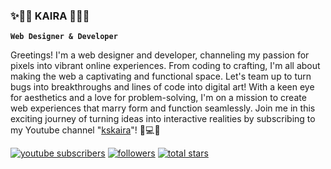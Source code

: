 ### ✨🧚‍♀️ KAIRA 🧚‍♀✨

**`Web Designer & Developer`**

Greetings! I'm a web designer and developer, channeling my passion for pixels into vibrant online experiences. From coding to crafting, I'm all about making the web a captivating and functional space. Let's team up to turn bugs into breakthroughs and lines of code into digital art! With a keen eye for aesthetics and a love for problem-solving, I'm on a mission to create web experiences that marry form and function seamlessly. Join me in this exciting journey of turning ideas into interactive realities by subscribing to my Youtube channel "[kskaira]()"!  🎨💻🚀

<p align="left">
  <a href= "https://www.youtube.com/channel/UCOCOYTPitA8qlYJ1REbRoX">
    <img alt ="youtube subscribers" title="Subscribe to my Youtube Channel" src="https://custom-icon-badges.demolab.com/youtube/channel/subscribers/UCOCOYTPitA8qlYJ1REbRoXA?color=%23E05D44&label=SUBSCRIBE&logo=video&logoClor=white&style=for-the-badge&labelColor=CE4630"/></a>
  <a href="https://www.youtube.com/kskanika">
    <a href="https://github.com/Kskanika?tab=followers">
      <img alt = "followers" title= "Followe me on Github" src="https://custom-icon-badges.demolab.com/github/followers/Kskanika?color=236ad3&labelColor=1155ba&style=for-the-badge&logo=person-add&label=Follow&logocolor=white"/></a>
    <a href="https://github.com/KsKanika?tab=resporitories&sort=stargazers">
      <img alt="total stars" title="Total stars on Github" src ="https://custom-icon-badges.demolab.com/github/stars/KsKanika?color=55960c&style=for-the-badge&labelColor=488207&logo=star"/></a>
  </p>
<!--
**KsKanika/KsKanika** is a ✨ _special_ ✨ repository because its `README.md` (this file) appears on your GitHub profile.

Here are some ideas to get you started:
<p align="left">

- 🔭 I’m currently working on Generative AI, Python, DSA projects and learning 
- 🌱 I’m currently learning Biology + Machine learning
- 👯 I’m looking to collaborate on study together
- 🤔 I’m looking for help with Biology and Datascience
- 💬 Talk about Python, Programming, Startups, Technology, Web3, Machine learning, Artificial Intelligence
- 📫 How to reach me: discord kaira006
- 😄 Pronouns:  being human is all that matters
- ⚡ Fun fact: Panipuris and Raaj Kachori are better than anything else >>>>>>

